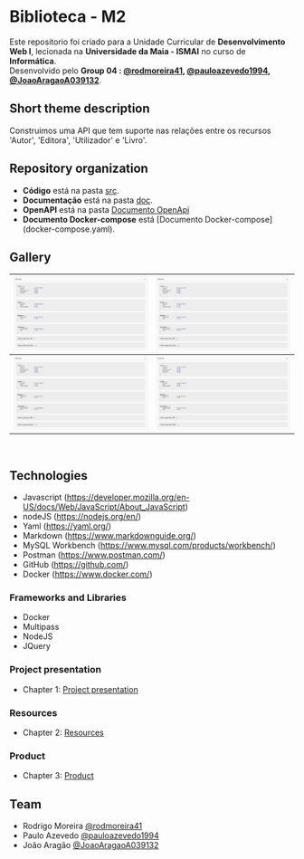 # Biblioteca - M2

Este repositorio foi criado para a Unidade Curricular de **Desenvolvimento Web I**, lecionada na **Universidade da Maia - ISMAI** no curso de **Informática**. <br>
Desenvolvido pelo **Group 04 : [@rodmoreira41](https://github.com/rodmoreira41), [@pauloazevedo1994](https://github.com/pauloazevedo1994), [@JoaoAragaoA039132](https://github.com/JoaoAragaoA039132)**.

## Short theme description

Construimos uma API que tem suporte nas relações entre os recursos 'Autor', 'Editora', 'Utilizador' e 'Livro'.

## Repository organization

* **Código** está na pasta [src](src/).
* **Documentação** está na pasta [doc](doc/).
* **OpenAPI** está na pasta [Documento OpenApi](src/api/openapi.yaml)
* **Documento Docker-compose** está [Documento Docker-compose] (docker-compose.yaml).


## Gallery
|![foto1](doc/images/foto1.png)|![foto1](doc/images/foto1.png)|
| :---: | :---: |
|![foto1](doc/images/foto1.png)|![foto1](doc/images/foto1.png)|
</br>

## Technologies

* Javascript (https://developer.mozilla.org/en-US/docs/Web/JavaScript/About_JavaScript)
* nodeJS (https://nodejs.org/en/)
* Yaml (https://yaml.org/)
* Markdown (https://www.markdownguide.org/)
* MySQL Workbench (https://www.mysql.com/products/workbench/)
* Postman (https://www.postman.com/)
* GitHub (https://github.com/)
* Docker (https://www.docker.com/)

### Frameworks and Libraries

* Docker
* Multipass
* NodeJS
* JQuery

### Project presentation
* Chapter 1: [Project presentation](doc/c1.md)
### Resources
* Chapter 2: [Resources](doc/c2.md)
### Product
* Chapter 3: [Product](doc/c3.md)

## Team
* Rodrigo Moreira [@rodmoreira41](https://github.com/rodmoreira41)
* Paulo Azevedo [@pauloazevedo1994](https://github.com/pauloazevedo1994)
* João Aragão [@JoaoAragaoA039132](https://github.com/JoaoAragaoA039132)
